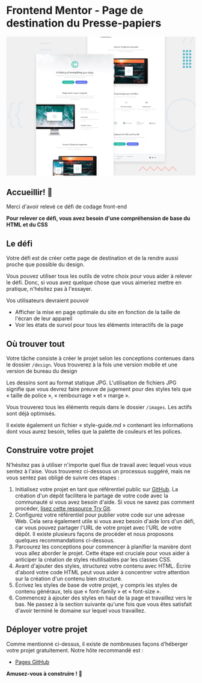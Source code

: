 # Frontend Mentor - Page de destination du Presse-papiers

![Aperçu de la conception pour le défi de codage de la page de destination du Presse-papiers](./design/desktop-preview.jpg)

## Accueillir! 👋

Merci d'avoir relevé ce défi de codage front-end

**Pour relever ce défi, vous avez besoin d'une compréhension de base du HTML et du CSS**

## Le défi

Votre défi est de créer cette page de destination et de la rendre aussi proche que possible du design.

Vous pouvez utiliser tous les outils de votre choix pour vous aider à relever le défi. Donc, si vous avez quelque chose que vous aimeriez mettre en pratique, n'hésitez pas à l'essayer.

Vos utilisateurs devraient pouvoir

- Afficher la mise en page optimale du site en fonction de la taille de l'écran de leur appareil
- Voir les états de survol pour tous les éléments interactifs de la page

## Où trouver tout

Votre tâche consiste à créer le projet selon les conceptions contenues dans le dossier `/design`. Vous trouverez à la fois une version mobile et une version de bureau du design

Les dessins sont au format statique JPG. L'utilisation de fichiers JPG signifie que vous devrez faire preuve de jugement pour des styles tels que « taille de police », « rembourrage » et « marge ».

Vous trouverez tous les éléments requis dans le dossier `/images`. Les actifs sont déjà optimisés.

Il existe également un fichier « style-guide.md » contenant les informations dont vous aurez besoin, telles que la palette de couleurs et les polices.

## Construire votre projet

N'hésitez pas à utiliser n'importe quel flux de travail avec lequel vous vous sentez à l'aise. Vous trouverez ci-dessous un processus suggéré, mais ne vous sentez pas obligé de suivre ces étapes :

1. Initialisez votre projet en tant que référentiel public sur [GitHub](https://github.com/). La création d'un dépôt facilitera le partage de votre code avec la communauté si vous avez besoin d'aide. Si vous ne savez pas comment procéder, [lisez cette ressource Try Git](https://try.github.io/).
2. Configurez votre référentiel pour publier votre code sur une adresse Web. Cela sera également utile si vous avez besoin d'aide lors d'un défi, car vous pouvez partager l'URL de votre projet avec l'URL de votre dépôt. Il existe plusieurs façons de procéder et nous proposons quelques recommandations ci-dessous.
3. Parcourez les conceptions pour commencer à planifier la manière dont vous allez aborder le projet. Cette étape est cruciale pour vous aider à anticiper la création de styles réutilisables par les classes CSS.
4. Avant d'ajouter des styles, structurez votre contenu avec HTML. Écrire d'abord votre code HTML peut vous aider à concentrer votre attention sur la création d'un contenu bien structuré.
5. Écrivez les styles de base de votre projet, y compris les styles de contenu généraux, tels que « font-family » et « font-size ».
6. Commencez à ajouter des styles en haut de la page et travaillez vers le bas. Ne passez à la section suivante qu'une fois que vous êtes satisfait d'avoir terminé le domaine sur lequel vous travaillez.

## Déployer votre projet

Comme mentionné ci-dessus, il existe de nombreuses façons d’héberger votre projet gratuitement. Notre hôte recommandé est :

- [Pages GitHub](https://pages.github.com/)

**Amusez-vous à construire !** 🚀